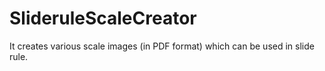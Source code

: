 # SlideruleScaleCreator
It creates various scale images (in PDF format) which can be used in slide rule.
